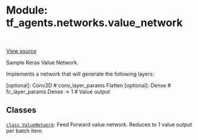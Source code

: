 <div itemscope itemtype="http://developers.google.com/ReferenceObject">
<meta itemprop="name" content="tf_agents.networks.value_network" />
<meta itemprop="path" content="Stable" />
</div>

# Module: tf_agents.networks.value_network

<table class="tfo-notebook-buttons tfo-api" align="left">
</table>

<a target="_blank" href="https://github.com/tensorflow/agents/tree/master/tf_agents/networks/value_network.py">View
source</a>

Sample Keras Value Network.

<!-- Placeholder for "Used in" -->

Implements a network that will generate the following layers:

  [optional]: Conv2D # conv_layer_params
  Flatten
  [optional]: Dense  # fc_layer_params
  Dense -> 1         # Value output

## Classes

[`class ValueNetwork`](../../tf_agents/networks/value_network/ValueNetwork.md): Feed Forward value network. Reduces to 1 value output per batch item.

